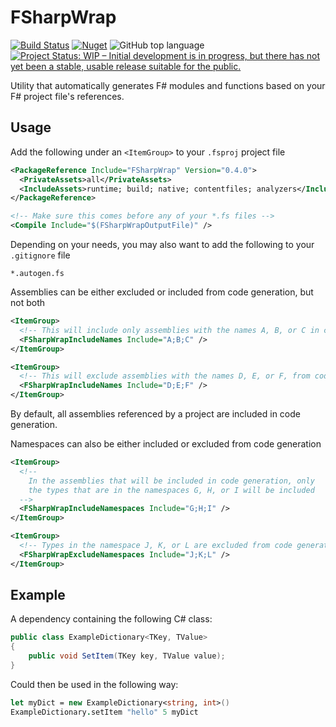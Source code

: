 # FSharpWrap
[![Build Status](https://github.com/davnavr/FSharpWrap/workflows/Build/badge.svg)](https://github.com/davnavr/FSharpWrap/actions?query=workflow%3ABuild)
[![Nuget](https://img.shields.io/nuget/v/FSharpWrap)](https://www.nuget.org/packages/FSharpWrap/)
![GitHub top language](https://img.shields.io/github/languages/top/davnavr/fsharpwrap)
[![Project Status: WIP – Initial development is in progress, but there has not yet been a stable, usable release suitable for the public.](https://www.repostatus.org/badges/latest/wip.svg)](https://www.repostatus.org/#wip)

Utility that automatically generates F# modules and functions based on your F# project file's references.

## Usage
Add the following under an `<ItemGroup>` to your `.fsproj` project file

```xml
<PackageReference Include="FSharpWrap" Version="0.4.0">
  <PrivateAssets>all</PrivateAssets>
  <IncludeAssets>runtime; build; native; contentfiles; analyzers</IncludeAssets>
</PackageReference>

<!-- Make sure this comes before any of your *.fs files -->
<Compile Include="$(FSharpWrapOutputFile)" />
```

Depending on your needs, you may also want to add the following to your `.gitignore` file

```text
*.autogen.fs
```

Assemblies can be either excluded or included from code generation, but not both

```xml
<ItemGroup>
  <!-- This will include only assemblies with the names A, B, or C in code generation -->
  <FSharpWrapIncludeNames Include="A;B;C" />
</ItemGroup>
```
```xml
<ItemGroup>
  <!-- This will exclude assemblies with the names D, E, or F, from code generation -->
  <FSharpWrapIncludeNames Include="D;E;F" />
</ItemGroup>
```

By default, all assemblies referenced by a project are included in code generation.

Namespaces can also be either included or excluded from code generation

```xml
<ItemGroup>
  <!--
    In the assemblies that will be included in code generation, only
    the types that are in the namespaces G, H, or I will be included
  -->
  <FSharpWrapIncludeNamespaces Include="G;H;I" />
</ItemGroup>
```
```xml
<ItemGroup>
  <!-- Types in the namespace J, K, or L are excluded from code generation -->
  <FSharpWrapExcludeNamespaces Include="J;K;L" />
</ItemGroup>
```

## Example
A dependency containing the following C# class:

```cs
public class ExampleDictionary<TKey, TValue>
{
    public void SetItem(TKey key, TValue value);
}
```

Could then be used in the following way:
```fs
let myDict = new ExampleDictionary<string, int>()
ExampleDictionary.setItem "hello" 5 myDict
```
